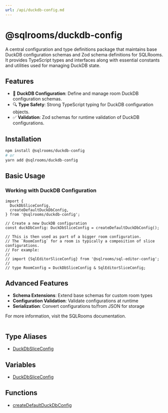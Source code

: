```yaml
---
url: /api/duckdb-config.md
---
```

# @sqlrooms/duckdb-config

A central configuration and type definitions package that maintains base DuckDB configuration schemas and Zod schema definitions for SQLRooms. It provides TypeScript types and interfaces along with essential constants and utilities used for managing DuckDB state.

## Features

* 📝 **DuckDB Configuration**: Define and manage room DuckDB configuration schemas.
* 🔍 **Type Safety**: Strong TypeScript typing for DuckDB configuration objects.
* ✅ **Validation**: Zod schemas for runtime validation of DuckDB configurations.

## Installation

```bash
npm install @sqlrooms/duckdb-config
# or
yarn add @sqlrooms/duckdb-config
```

## Basic Usage

### Working with DuckDB Configuration

```tsx
import {
  DuckDbSliceConfig,
  createDefaultDuckDbConfig,
} from '@sqlrooms/duckdb-config';

// Create a new DuckDB configuration
const duckDbConfig: DuckDbSliceConfig = createDefaultDuckDbConfig();

// This is then used as part of a bigger room configuration.
// The `RoomConfig` for a room is typically a composition of slice configurations.
// For example:
//
// import {SqlEditorSliceConfig} from '@sqlrooms/sql-editor-config';
//
// type RoomConfig = DuckDbSliceConfig & SqlEditorSliceConfig;
```

## Advanced Features

* **Schema Extensions**: Extend base schemas for custom room types
* **Configuration Validation**: Validate configurations at runtime
* **Serialization**: Convert configurations to/from JSON for storage

For more information, visit the SQLRooms documentation.

```
```

## Type Aliases

* [DuckDbSliceConfig](type-aliases/DuckDbSliceConfig.md)

## Variables

* [DuckDbSliceConfig](variables/DuckDbSliceConfig.md)

## Functions

* [createDefaultDuckDbConfig](functions/createDefaultDuckDbConfig.md)
